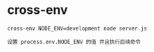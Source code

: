 # cross-env 

    cross-env NODE_ENV=development node server.js

    设置 process.env.NODE_ENV 的值 并且执行后续命令